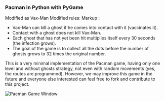 ### Pacman in Python with PyGame

Modified as Vax-Man
Modified rules:
Markup : 
  * Vax-Man can kill a ghost if he comes into contact with it (vaccinates it).
  * Contact with a ghost does not kill Vax-Man.
  * Each ghost that has not yet been hit multiplies itself every 30 seconds (the infection grows).
  * The goal of the game is to collect all the dots before the number of ghosts grows to 32 times the original number.

This is a very minimal implementation of the Pacman game, having only one level and without ghosts strategy, not even with random movements (yes, the routes are programmed). However, we may improve this game in the future and everyone else interested can feel free to fork and contribute to this project.

![Pacman Game Window](https://raw.github.com/hbokmann/Pacman/master/images/pacman.jpg)
